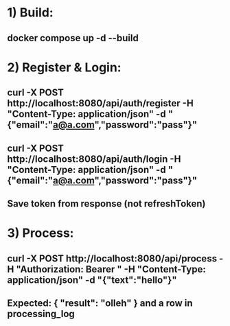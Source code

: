 # 1) Build:
   ## docker compose up -d --build
# 2) Register & Login:
   ## curl -X POST http://localhost:8080/api/auth/register -H "Content-Type: application/json" -d "{\"email\":\"a@a.com\",\"password\":\"pass\"}"
   ## curl -X POST http://localhost:8080/api/auth/login -H "Content-Type: application/json" -d "{\"email\":\"a@a.com\",\"password\":\"pass\"}"
   ## Save token from response (not refreshToken)
# 3) Process:
   ## curl -X POST http://localhost:8080/api/process -H "Authorization: Bearer <token>" -H "Content-Type: application/json" -d "{\"text\":\"hello\"}"
   ## Expected: { "result": "olleh" } and a row in processing_log